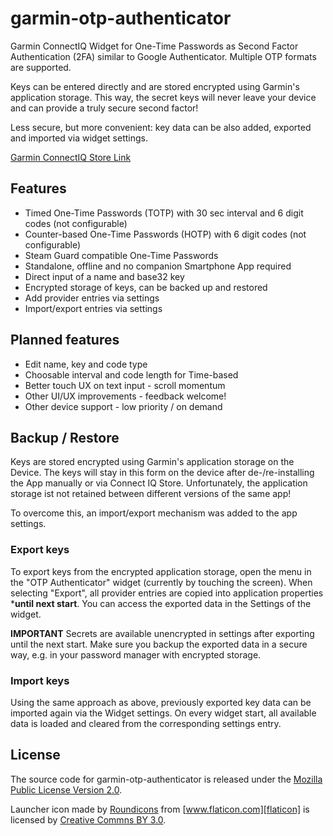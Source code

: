 # garmin-otp-authenticator

Garmin ConnectIQ Widget for One-Time Passwords as Second Factor Authentication
(2FA) similar to Google Authenticator. Multiple OTP formats are supported.

Keys can be entered directly and are stored encrypted using Garmin's application
storage. This way, the secret keys will never leave your device and can provide
a truly secure second factor!

Less secure, but more convenient: key data can be also added, exported and
imported via widget settings.

[Garmin ConnectIQ Store Link][connectiq-store]

## Features

* Timed One-Time Passwords (TOTP) with 30 sec interval and 6 digit codes (not configurable)
* Counter-based One-Time Passwords (HOTP) with 6 digit codes (not configurable)
* Steam Guard compatible One-Time Passwords
* Standalone, offline and no companion Smartphone App required
* Direct input of a name and base32 key
* Encrypted storage of keys, can be backed up and restored
* Add provider entries via settings
* Import/export entries via settings

## Planned features

* Edit name, key and code type
* Choosable interval and code length for Time-based
* Better touch UX on text input - scroll momentum
* Other UI/UX improvements - feedback welcome!
* Other device support - low priority / on demand

## Backup / Restore

Keys are stored encrypted using Garmin's application storage on the Device. The
keys will stay in this form on the device after de-/re-installing the App
manually or via Connect IQ Store. Unfortunately, the application storage ist not
retained between different versions of the same app!

To overcome this, an import/export mechanism was added to the app settings.

### Export keys

To export keys from the encrypted application storage, open the menu in the "OTP
Authenticator" widget (currently by touching the screen). When selecting
"Export", all provider entries are copied into application properties ***until
next start**. You can access the exported data in the Settings of the widget.

**IMPORTANT** Secrets are available unencrypted in settings after exporting
until the next start. Make sure you backup the exported data in a secure way,
e.g. in your password manager with encrypted storage.

### Import keys

Using the same approach as above, previously exported key data can be imported
again via the Widget settings. On every widget start, all available data is
loaded and cleared from the corresponding settings entry.

## License

The source code for garmin-otp-authenticator is released under the [Mozilla
Public License Version 2.0](http://www.mozilla.org/MPL/).

Launcher icon made by [Roundicons][roundicons] from [www.flaticon.com][flaticon]
is licensed by [Creative Commns BY 3.0][cc30by].

[connectiq-store]: https://apps.garmin.com/en-US/apps/c601e351-9fa8-4303-aead-441251559064
[roundicons]: https://www.flaticon.com/authors/roundicons
[flaticon]: https://www.flaticon.com
[cc30by]: http://creativecommons.org/licenses/by/3.0/


